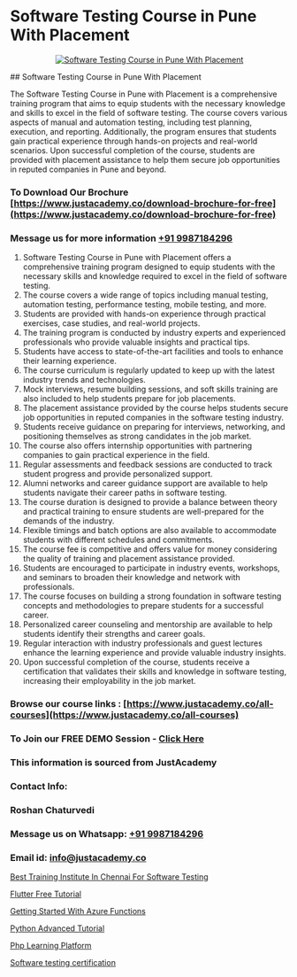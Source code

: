 # Software Testing Course in Pune With Placement

<p align="center">
  <a href="https://justacademy.co/program-detail/software-testing">
    <img src="https://justacademy.co/storage2/program_images/1704700438.webp" alt="Software Testing Course in Pune With Placement">
  </a>
</p>
## Software Testing Course in Pune With Placement

The Software Testing Course in Pune with Placement is a comprehensive training program that aims to equip students with the necessary knowledge and skills to excel in the field of software testing. The course covers various aspects of manual and automation testing, including test planning, execution, and reporting. Additionally, the program ensures that students gain practical experience through hands-on projects and real-world scenarios. Upon successful completion of the course, students are provided with placement assistance to help them secure job opportunities in reputed companies in Pune and beyond.
### To Download Our Brochure [https://www.justacademy.co/download-brochure-for-free](https://www.justacademy.co/download-brochure-for-free)
### Message us for more information [+91 9987184296](https://api.whatsapp.com/send?phone=919987184296)
1) Software Testing Course in Pune with Placement offers a comprehensive training program designed to equip students with the necessary skills and knowledge required to excel in the field of software testing.
2) The course covers a wide range of topics including manual testing, automation testing, performance testing, mobile testing, and more.
3) Students are provided with hands-on experience through practical exercises, case studies, and real-world projects.
4) The training program is conducted by industry experts and experienced professionals who provide valuable insights and practical tips.
5) Students have access to state-of-the-art facilities and tools to enhance their learning experience.
6) The course curriculum is regularly updated to keep up with the latest industry trends and technologies.
7) Mock interviews, resume building sessions, and soft skills training are also included to help students prepare for job placements.
8) The placement assistance provided by the course helps students secure job opportunities in reputed companies in the software testing industry.
9) Students receive guidance on preparing for interviews, networking, and positioning themselves as strong candidates in the job market.
10) The course also offers internship opportunities with partnering companies to gain practical experience in the field.
11) Regular assessments and feedback sessions are conducted to track student progress and provide personalized support.
12) Alumni networks and career guidance support are available to help students navigate their career paths in software testing.
13) The course duration is designed to provide a balance between theory and practical training to ensure students are well-prepared for the demands of the industry.
14) Flexible timings and batch options are also available to accommodate students with different schedules and commitments.
15) The course fee is competitive and offers value for money considering the quality of training and placement assistance provided.
16) Students are encouraged to participate in industry events, workshops, and seminars to broaden their knowledge and network with professionals.
17) The course focuses on building a strong foundation in software testing concepts and methodologies to prepare students for a successful career.
18) Personalized career counseling and mentorship are available to help students identify their strengths and career goals.
19) Regular interaction with industry professionals and guest lectures enhance the learning experience and provide valuable industry insights.
20) Upon successful completion of the course, students receive a certification that validates their skills and knowledge in software testing, increasing their employability in the job market.

### Browse our course links : [https://www.justacademy.co/all-courses](https://www.justacademy.co/all-courses) 
### To Join our FREE DEMO Session - [Click Here](https://www.justacademy.co/register-for-course-demo)


### This information is sourced from JustAcademy
### Contact Info:
### Roshan Chaturvedi
### Message us on Whatsapp: [+91 9987184296](https://api.whatsapp.com/send?phone=919987184296)
### Email id: [info@justacademy.co](mailto:info@justacademy.co)
                
[Best Training Institute In Chennai For Software Testing](https://www.linkedin.com/pulse/best-training-institute-chennai-software-hlz7e?trackingId=QpJvudjpCf8VxVnMk%2F57gg%3D%3D&lipi=urn%3Ali%3Apage%3Ad_flagship3_company_admin%3B8iJAXExGSpWzkSgodJb9Bg%3D%3D)

[Flutter Free Tutorial](https://www.linkedin.com/pulse/flutter-free-tutorial-justacademy-mumbai-jrizc/)

[Getting Started With Azure Functions](https://medium.com/@mistersumit961/getting-started-with-azure-functions-0d85ff4b87a7)

[Python Advanced Tutorial](https://medium.com/@ranepooja/python-advanced-tutorial-04be623e5dbd)

[Php Learning Platform](https://justacademyin.github.io/justacademy/php-learning-platform)

[Software testing certification](https://justacademyin.github.io/justacademy/software-testing-certification)

